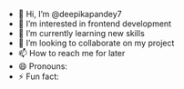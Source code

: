 - 👋 Hi, I’m @deepikapandey7
- 👀 I’m interested in frontend development
- 🌱 I’m currently learning new skills
- 💞️ I’m looking to collaborate on my project
- 📫 How to reach me for later
- 😄 Pronouns:
- ⚡ Fun fact:

<!---
deepikapandey7/deepikapandey7 is a ✨ special ✨ repository because its `README.md` (this file) appears on your GitHub profile.
You can click the Preview link to take a look at your changes.
--->
